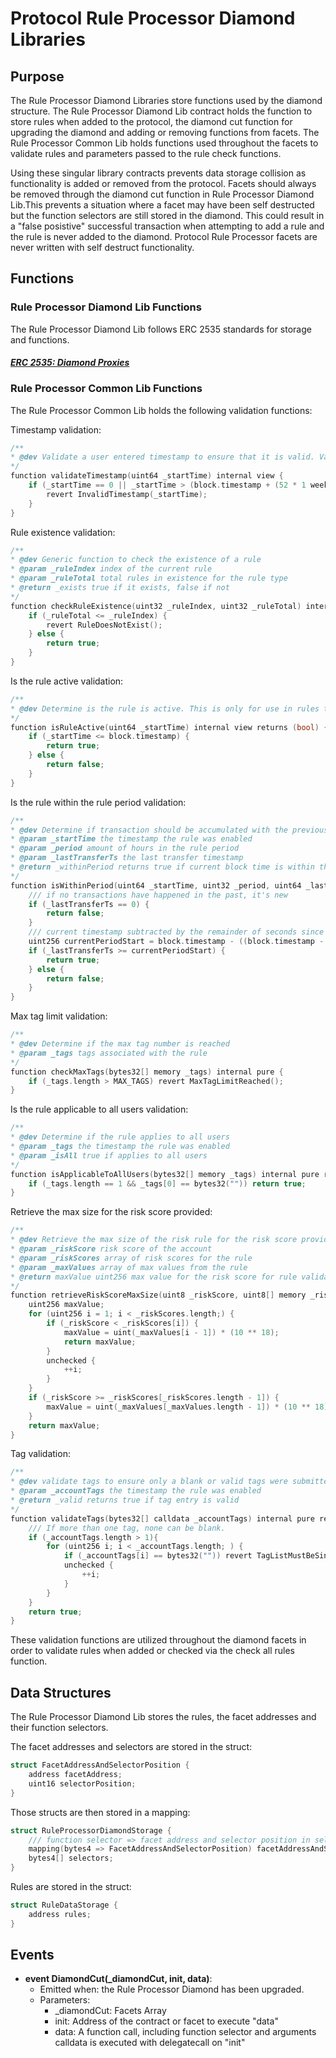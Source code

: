 # Protocol Rule Processor Diamond Libraries  

## Purpose

The Rule Processor Diamond Libraries store functions used by the diamond structure. The Rule Processor Diamond Lib contract holds the function to store rules when added to the protocol, the diamond cut function for upgrading the diamond and adding or removing functions from facets. The Rule Processor Common Lib holds functions used throughout the facets to validate rules and parameters passed to the rule check functions. 

Using these singular library contracts prevents data storage collision as functionality is added or removed from the protocol. Facets should always be removed through the diamond cut function in Rule Processor Diamond Lib.This prevents a situation where a facet may have been self destructed but the function selectors are still stored in the diamond. This could result in a "false posistive" successful transaction when attempting to add a rule and the rule is never added to the diamond. Protocol Rule Processor facets are never written with self destruct functionality. 


## Functions 

### Rule Processor Diamond Lib Functions 

The Rule Processor Diamond Lib follows ERC 2535 standards for storage and functions. 
#### *[ERC 2535: Diamond Proxies](https://eips.ethereum.org/EIPS/eip-2535)*

### Rule Processor Common Lib Functions  

The Rule Processor Common Lib holds the following validation functions: 

Timestamp validation: 

```c
/**
* @dev Validate a user entered timestamp to ensure that it is valid. Validity depends on it being greater than UNIX epoch and not more than 1 year into the future. It reverts with custom error if invalid
*/
function validateTimestamp(uint64 _startTime) internal view {
    if (_startTime == 0 || _startTime > (block.timestamp + (52 * 1 weeks))) {
        revert InvalidTimestamp(_startTime);
    }
}
```

Rule existence validation: 

```c
/**
* @dev Generic function to check the existence of a rule
* @param _ruleIndex index of the current rule
* @param _ruleTotal total rules in existence for the rule type
* @return _exists true if it exists, false if not
*/
function checkRuleExistence(uint32 _ruleIndex, uint32 _ruleTotal) internal pure returns (bool) {
    if (_ruleTotal <= _ruleIndex) {
        revert RuleDoesNotExist();
    } else {
        return true;
    }
}
```

Is the rule active validation: 

```c
/**
* @dev Determine is the rule is active. This is only for use in rules that are stored with activation timestamps.
*/
function isRuleActive(uint64 _startTime) internal view returns (bool) {
    if (_startTime <= block.timestamp) {
        return true;
    } else {
        return false;
    }
}
```

Is the rule within the rule period validation: 

```c
/**
* @dev Determine if transaction should be accumulated with the previous or it is a new period which requires reset of accumulators
* @param _startTime the timestamp the rule was enabled
* @param _period amount of hours in the rule period
* @param _lastTransferTs the last transfer timestamp
* @return _withinPeriod returns true if current block time is within the rules period, else false.
*/
function isWithinPeriod(uint64 _startTime, uint32 _period, uint64 _lastTransferTs) internal view returns (bool) {
    /// if no transactions have happened in the past, it's new
    if (_lastTransferTs == 0) {
        return false;
    }
    /// current timestamp subtracted by the remainder of seconds since the rule was active divided by period in seconds
    uint256 currentPeriodStart = block.timestamp - ((block.timestamp - _startTime) % (_period * 1 hours));
    if (_lastTransferTs >= currentPeriodStart) {
        return true;
    } else {
        return false;
    }
}
```

Max tag limit validation: 

```c
/**
* @dev Determine if the max tag number is reached
* @param _tags tags associated with the rule
*/
function checkMaxTags(bytes32[] memory _tags) internal pure {
    if (_tags.length > MAX_TAGS) revert MaxTagLimitReached();    
}
```

Is the rule applicable to all users validation: 

```c
/**
* @dev Determine if the rule applies to all users
* @param _tags the timestamp the rule was enabled
* @param _isAll true if applies to all users
*/
function isApplicableToAllUsers(bytes32[] memory _tags) internal pure returns(bool _isAll){
    if (_tags.length == 1 && _tags[0] == bytes32("")) return true;
}
```

Retrieve the max size for the risk score provided: 

```c
/**
* @dev Retrieve the max size of the risk rule for the risk score provided. 
* @param _riskScore risk score of the account 
* @param _riskScores array of risk scores for the rule 
* @param _maxValues array of max values from the rule 
* @return maxValue uint256 max value for the risk score for rule validation
*/
function retrieveRiskScoreMaxSize(uint8 _riskScore, uint8[] memory _riskScores, uint48[] memory _maxValues) internal pure returns(uint256){
    uint256 maxValue;
    for (uint256 i = 1; i < _riskScores.length;) {
        if (_riskScore < _riskScores[i]) {
            maxValue = uint(_maxValues[i - 1]) * (10 ** 18); 
            return maxValue;
        } 
        unchecked {
            ++i;
        }
    }
    if (_riskScore >= _riskScores[_riskScores.length - 1]) {
        maxValue = uint(_maxValues[_maxValues.length - 1]) * (10 ** 18);
    }
    return maxValue; 
}
```

Tag validation: 

```c
/**
* @dev validate tags to ensure only a blank or valid tags were submitted.
* @param _accountTags the timestamp the rule was enabled
* @return _valid returns true if tag entry is valid
*/
function validateTags(bytes32[] calldata _accountTags) internal pure returns (bool) {
    /// If more than one tag, none can be blank.
    if (_accountTags.length > 1){
        for (uint256 i; i < _accountTags.length; ) {
            if (_accountTags[i] == bytes32("")) revert TagListMustBeSingleBlankOrValueList();
            unchecked {
                ++i;
            }
        }
    }
    return true;
} 
```

These validation functions are utilized throughout the diamond facets in order to validate rules when added or checked via the check all rules function.  

## Data Structures 

The Rule Processor Diamond Lib stores the rules, the facet addresses and their function selectors. 

The facet addresses and selectors are stored in the struct: 

```c
struct FacetAddressAndSelectorPosition {
    address facetAddress;
    uint16 selectorPosition;
}
```

Those structs are then stored in a mapping: 

```c
struct RuleProcessorDiamondStorage {
    /// function selector => facet address and selector position in selectors array
    mapping(bytes4 => FacetAddressAndSelectorPosition) facetAddressAndSelectorPosition;
    bytes4[] selectors;
}
```

Rules are stored in the struct: 

```c
struct RuleDataStorage {
    address rules;
}
```

## Events 

- **event DiamondCut(_diamondCut, init, data)**: 
    - Emitted when: the Rule Processor Diamond has been upgraded.
    - Parameters:
        - _diamondCut: Facets Array
        - init: Address of the contract or facet to execute "data"
        - data: A function call, including function selector and arguments calldata is executed with delegatecall on "init"
